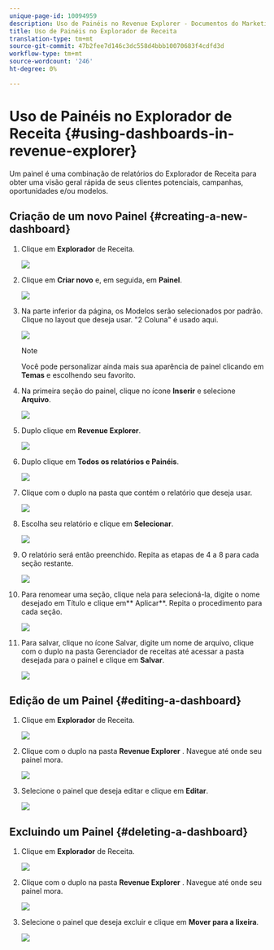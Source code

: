```yaml
---
unique-page-id: 10094959
description: Uso de Painéis no Revenue Explorer - Documentos do Marketing - Documentação do produto
title: Uso de Painéis no Explorador de Receita
translation-type: tm+mt
source-git-commit: 47b2fee7d146c3dc558d4bbb10070683f4cdfd3d
workflow-type: tm+mt
source-wordcount: '246'
ht-degree: 0%

---
```



# Uso de Painéis no Explorador de Receita {#using-dashboards-in-revenue-explorer}

Um painel é uma combinação de relatórios do Explorador de Receita para obter uma visão geral rápida de seus clientes potenciais, campanhas, oportunidades e/ou modelos.

## Criação de um novo Painel {#creating-a-new-dashboard}

1. Clique em **Explorador** de Receita.

   ![](assets/one.png)

1. Clique em **Criar novo** e, em seguida, em **Painel**.

   ![](assets/two.png)

1. Na parte inferior da página, os Modelos serão selecionados por padrão. Clique no layout que deseja usar. &quot;2 Coluna&quot; é usado aqui.

   ![](assets/three.png)

   >[!NOTE]
   >
   >Você pode personalizar ainda mais sua aparência de painel clicando em **Temas** e escolhendo seu favorito.

1. Na primeira seção do painel, clique no ícone **Inserir** e selecione **Arquivo**.

   ![](assets/four.png)

1. Duplo clique em **Revenue Explorer**.

   ![](assets/five.png)

1. Duplo clique em **Todos os relatórios e Painéis**.

   ![](assets/six.png)

1. Clique com o duplo na pasta que contém o relatório que deseja usar.

   ![](assets/seven.png)

1. Escolha seu relatório e clique em **Selecionar**.

   ![](assets/eight.png)

1. O relatório será então preenchido. Repita as etapas de 4 a 8 para cada seção restante.

   ![](assets/nine.png)

1. Para renomear uma seção, clique nela para selecioná-la, digite o nome desejado em Título e clique em** Aplicar**. Repita o procedimento para cada seção.

   ![](assets/ten.png)

1. Para salvar, clique no ícone Salvar, digite um nome de arquivo, clique com o duplo na pasta Gerenciador de receitas até acessar a pasta desejada para o painel e clique em **Salvar**.

   ![](assets/eleven.png)

## Edição de um Painel {#editing-a-dashboard}

1. Clique em **Explorador** de Receita.

   ![](assets/one.png)

1. Clique com o duplo na pasta **Revenue Explorer** . Navegue até onde seu painel mora.

   ![](assets/thirteen.png)

1. Selecione o painel que deseja editar e clique em **Editar**.

   ![](assets/fourteen.png)

## Excluindo um Painel {#deleting-a-dashboard}

1. Clique em **Explorador** de Receita.

   ![](assets/one.png)

1. Clique com o duplo na pasta **Revenue Explorer** . Navegue até onde seu painel mora.

   ![](assets/thirteen.png)

1. Selecione o painel que deseja excluir e clique em **Mover para a lixeira**.

   ![](assets/fifteen.png)


